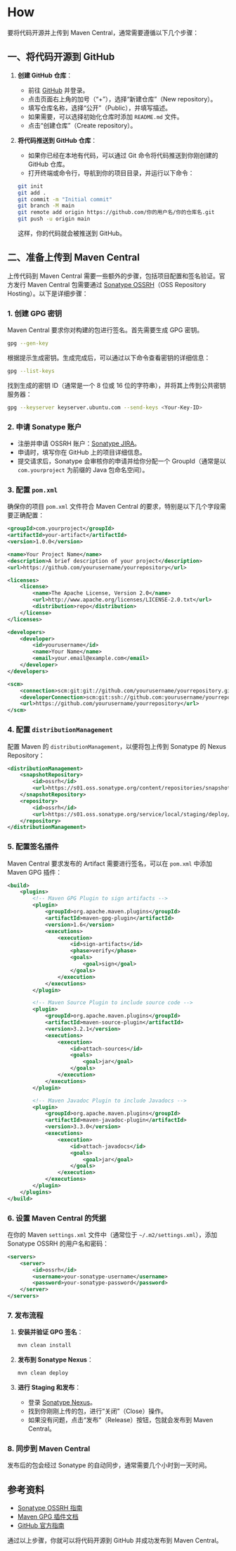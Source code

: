 # How

要将代码开源并上传到 Maven Central，通常需要遵循以下几个步骤：

## 一、将代码开源到 GitHub

1. **创建 GitHub 仓库**：
    - 前往 [GitHub](https://github.com) 并登录。
    - 点击页面右上角的加号（“+”），选择“新建仓库”（New repository）。
    - 填写仓库名称，选择“公开”（Public），并填写描述。
    - 如果需要，可以选择初始化仓库时添加 `README.md` 文件。
    - 点击“创建仓库”（Create repository）。

2. **将代码推送到 GitHub 仓库**：
    - 如果你已经在本地有代码，可以通过 Git 命令将代码推送到你刚创建的 GitHub 仓库。
    - 打开终端或命令行，导航到你的项目目录，并运行以下命令：

   ```bash
   git init
   git add .
   git commit -m "Initial commit"
   git branch -M main
   git remote add origin https://github.com/你的用户名/你的仓库名.git
   git push -u origin main
   ```

   这样，你的代码就会被推送到 GitHub。

## 二、准备上传到 Maven Central

上传代码到 Maven Central 需要一些额外的步骤，包括项目配置和签名验证。官方发行 Maven Central 包需要通过 [Sonatype OSSRH](https://central.sonatype.org/)（OSS Repository Hosting）。以下是详细步骤：

### 1. **创建 GPG 密钥**

Maven Central 要求你对构建的包进行签名。首先需要生成 GPG 密钥。

```bash
gpg --gen-key
```

根据提示生成密钥。生成完成后，可以通过以下命令查看密钥的详细信息：

```bash
gpg --list-keys
```

找到生成的密钥 ID（通常是一个 8 位或 16 位的字符串），并将其上传到公共密钥服务器：

```bash
gpg --keyserver keyserver.ubuntu.com --send-keys <Your-Key-ID>
```

### 2. **申请 Sonatype 账户**

- 注册并申请 OSSRH 账户：[Sonatype JIRA](https://issues.sonatype.org/secure/Signup!default.jspa)。
- 申请时，填写你在 GitHub 上的项目详细信息。
- 提交请求后，Sonatype 会审核你的申请并给你分配一个 GroupId（通常是以 `com.yourproject` 为前缀的 Java 包命名空间）。

### 3. **配置 `pom.xml`**

确保你的项目 `pom.xml` 文件符合 Maven Central 的要求，特别是以下几个字段需要正确配置：

```xml
<groupId>com.yourproject</groupId>
<artifactId>your-artifact</artifactId>
<version>1.0.0</version>

<name>Your Project Name</name>
<description>A brief description of your project</description>
<url>https://github.com/yourusername/yourrepository</url>

<licenses>
    <license>
        <name>The Apache License, Version 2.0</name>
        <url>http://www.apache.org/licenses/LICENSE-2.0.txt</url>
        <distribution>repo</distribution>
    </license>
</licenses>

<developers>
    <developer>
        <id>yourusername</id>
        <name>Your Name</name>
        <email>your.email@example.com</email>
    </developer>
</developers>

<scm>
    <connection>scm:git:git://github.com/yourusername/yourrepository.git</connection>
    <developerConnection>scm:git:ssh://github.com:yourusername/yourrepository.git</developerConnection>
    <url>https://github.com/yourusername/yourrepository</url>
</scm>
```

### 4. **配置 `distributionManagement`**

配置 Maven 的 `distributionManagement`，以便将包上传到 Sonatype 的 Nexus Repository：

```xml
<distributionManagement>
    <snapshotRepository>
        <id>ossrh</id>
        <url>https://s01.oss.sonatype.org/content/repositories/snapshots</url>
    </snapshotRepository>
    <repository>
        <id>ossrh</id>
        <url>https://s01.oss.sonatype.org/service/local/staging/deploy/maven2/</url>
    </repository>
</distributionManagement>
```

### 5. **配置签名插件**

Maven Central 要求发布的 Artifact 需要进行签名，可以在 `pom.xml` 中添加 Maven GPG 插件：

```xml
<build>
    <plugins>
        <!-- Maven GPG Plugin to sign artifacts -->
        <plugin>
            <groupId>org.apache.maven.plugins</groupId>
            <artifactId>maven-gpg-plugin</artifactId>
            <version>1.6</version>
            <executions>
                <execution>
                    <id>sign-artifacts</id>
                    <phase>verify</phase>
                    <goals>
                        <goal>sign</goal>
                    </goals>
                </execution>
            </executions>
        </plugin>

        <!-- Maven Source Plugin to include source code -->
        <plugin>
            <groupId>org.apache.maven.plugins</groupId>
            <artifactId>maven-source-plugin</artifactId>
            <version>3.2.1</version>
            <executions>
                <execution>
                    <id>attach-sources</id>
                    <goals>
                        <goal>jar</goal>
                    </goals>
                </execution>
            </executions>
        </plugin>

        <!-- Maven Javadoc Plugin to include Javadocs -->
        <plugin>
            <groupId>org.apache.maven.plugins</groupId>
            <artifactId>maven-javadoc-plugin</artifactId>
            <version>3.3.0</version>
            <executions>
                <execution>
                    <id>attach-javadocs</id>
                    <goals>
                        <goal>jar</goal>
                    </goals>
                </execution>
            </executions>
        </plugin>
    </plugins>
</build>
```

### 6. **设置 Maven Central 的凭据**

在你的 Maven `settings.xml` 文件中（通常位于 `~/.m2/settings.xml`），添加 Sonatype OSSRH 的用户名和密码：

```xml
<servers>
    <server>
        <id>ossrh</id>
        <username>your-sonatype-username</username>
        <password>your-sonatype-password</password>
    </server>
</servers>
```

### 7. **发布流程**

1. **安装并验证 GPG 签名**：

    ```bash
    mvn clean install
    ```

2. **发布到 Sonatype Nexus**：

    ```bash
    mvn clean deploy
    ```

3. **进行 Staging 和发布**：
    - 登录 [Sonatype Nexus](https://s01.oss.sonatype.org/#stagingRepositories)。
    - 找到你刚刚上传的包，进行“关闭”（Close）操作。
    - 如果没有问题，点击“发布”（Release）按钮，包就会发布到 Maven Central。

### 8. **同步到 Maven Central**

发布后的包会经过 Sonatype 的自动同步，通常需要几个小时到一天时间。

## 参考资料

- [Sonatype OSSRH 指南](https://central.sonatype.org/publish/publish-guide/)
- [Maven GPG 插件文档](https://maven.apache.org/plugins/maven-gpg-plugin/)
- [GitHub 官方指南](https://guides.github.com/activities/hello-world/)

通过以上步骤，你就可以将代码开源到 GitHub 并成功发布到 Maven Central。